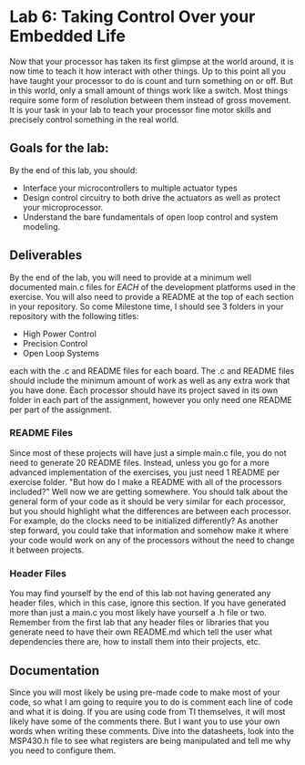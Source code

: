 # Lab 6: Taking Control Over your Embedded Life
Now that your processor has taken its first glimpse at the world around, it is now time to teach it how interact with other things. Up to this point all you have taught your processor to do is count and turn something on or off. But in this world, only a small amount of things work like a switch. Most things require some form of resolution between them instead of gross movement. It is your task in your lab to teach your processor fine motor skills and precisely control something in the real world. 

## Goals for the lab:
By the end of this lab, you should:
* Interface your microcontrollers to multiple actuator types
* Design control circuitry to both drive the actuators as well as protect your microprocessor.
* Understand the bare fundamentals of open loop control and system modeling.

## Deliverables
By the end of the lab, you will need to provide at a minimum well documented main.c files for *EACH* of the development platforms used in the exercise. You will also need to provide a README at the top of each section in your repository. So come Milestone time, I should see 3 folders in your repository with the following titles:
* High Power Control
* Precision Control
* Open Loop Systems

each with the .c and README files for each board. The .c and README files should include the minimum amount of work as well as any extra work that you have done. Each processor should have its project saved in its own folder in each part of the assignment, however you only need one README per part of the assignment.

### README Files
Since most of these projects will have just a simple main.c file, you do not need to generate 20 README files. Instead, unless you go for a more advanced implementation of the exercises, you just need 1 README per exercise folder. "But how do I make a README with all of the processors included?" Well now we are getting somewhere. You should talk about the general form of your code as it should be very similar for each processor, but you should highlight what the differences are between each processor. For example, do the clocks need to be initialized differently? As another step forward, you could take that information and somehow make it where your code would work on any of the processors without the need to change it between projects.

### Header Files
You may find yourself by the end of this lab not having generated any header files, which in this case, ignore this section. If you have generated more than just a main.c you most likely have yourself a .h file or two. Remember from the first lab that any header files or libraries that you generate need to have their own README.md which tell the user what dependencies there are, how to install them into their projects, etc.

## Documentation
Since you will most likely be using pre-made code to make most of your code, so what I am going to require you to do is comment each line of code and what it is doing. If you are using code from TI themselves, it will most likely have some of the comments there. But I want you to use your own words when writing these comments. Dive into the datasheets, look into the MSP430.h file to see what registers are being manipulated and tell me why you need to configure them. 
